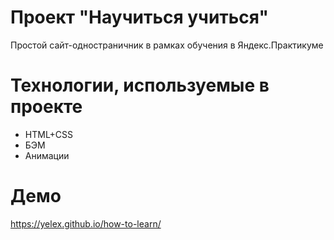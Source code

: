 #  Проект "Научиться учиться"
Простой сайт-одностраничник в рамках обучения в Яндекс.Практикуме

# Технологии, используемые в проекте
- HTML+CSS
- БЭМ
- Анимации

 # Демо 
 https://yelex.github.io/how-to-learn/
